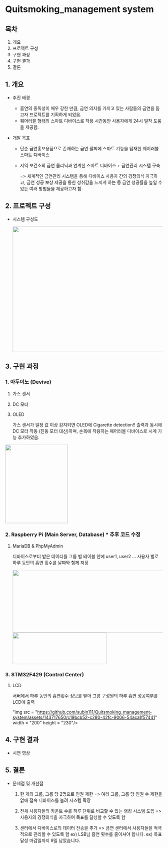 # Quitsmoking_management system


   ## 목차
   
   1. 개요
   2. 프로젝트 구성
   3. 구현 과정
   4. 구현 결과
   5. 결론

## 1. 개요

* 추진 배경
   - 흡연의 중독성이 매우 강한 만큼, 금연 의지를 가지고 있는 사람들의 금연을 돕고자 프로젝트를 기획하게 되었음.
   - 웨어러블 형태의 스마트 디바이스로 착용 시간동안 사용자에게 24시 밀착 도움을 제공함.

* 개발 목표
  - 단순 금연홍보용품으로 존재하는 금연 팔찌에 스마트 기능을 탑재한 웨어러블 스마트 디바이스
  - 지역 보건소의 금연 클리닉과 연계한 스마트 디바이스 + 금연관리 시스템 구축

    => 체계적인 금연관리 시스템을 통해 디바이스 사용자 간의 경쟁의식 자극하고,   금연 성공 보상 제공을 통한 성취감을 느끼게 하는 등 금연 성공률을 높일 수 있는 여러 방법들을 제공하고자 함.

## 2. 프로젝트 구성

* 시스템 구성도

  <img src="https://github.com/subin111/Quitsmoking_management-system/assets/143717650/f56d9c26-b3dc-4a90-98c1-231922db03de" width="550" height="400"/>


## 3. 구현 과정

### 1. 아두이노 (Devive)

   1. 가스 센서
   2. DC 모터
   3. OLED

      가스 센서가 일정 값 이상 감지되면 OLED에 Cigarette detection!! 출력과 동시에 DC 모터 작동 (진동 모터 대신)하며, 손목에 착용하는 웨어러블 디바이스로 시계 기능 추가하였음.
   
   <img src ="https://github.com/subin111/Quitsmoking_management-system/assets/143717650/96c8fd46-b3c1-4ea0-854e-87afb4713cb3" width = "200" height = "250"/>


### 2. Raspberry Pi (Main Server, Database) * 추후 코드 수정

 1. MariaDB & PhpMyAdmin

    디바이스로부터 받은 데이터를 그룹 별 테이블 안에 user1, user2 ... 사용자 별로 하루 동안의 흡연 횟수를 날짜와 함께 저장

    <img src = "https://github.com/subin111/Quitsmoking_management-system/assets/143717650/058b5e95-4d3b-4397-9ce7-efa6790671fa" width = "500" height = "200"/>

    
    <img src ="https://github.com/subin111/Quitsmoking_management-system/assets/143717650/d0798a6a-1b7c-4641-9b65-9ceb93d1495a" width = "300" height = "100"/>


### 3. STM32F429 (Control Center)

   1. LCD

      서버에서 하루 동안의 흡연횟수 정보를 받아 그룹 구성원의 하루 흡연 성공여부를 LCD에 출력 


      "img src = "https://github.com/subin111/Quitsmoking_management-system/assets/143717650/c19bcb52-c280-42fc-9006-54aca1f57441" width = "200" height = "230"/>

      

## 4. 구현 결과

* 시연 영상

  
## 5. 결론

   * 문제점 및 개선점

     1. 한 개의 그룹, 그룹 당 2명으로 인원 제한 => 여러 그룹, 그룹 당 인원 수 제한을 없애 접속 디바이스를 늘려 시스템 확장
        
     2. 전체 사용자들의 카운트 수를 하루 단위로 비교할 수 있는 랭킹 시스템 도입 => 사용자의 경쟁의식을 자극하여 목표를 달성할 수 있도록 함
        
     3. 센터에서 디바이스로의 데이터 전송을 추가 => 금연 센터에서 사용자들을 적극적으로 관리할 수 있도록 함
        ex) LSB님 흡연 횟수를 줄이셔야 합니다.
        ex) 목표 달성 마감일까지 9일 남았습니다.
